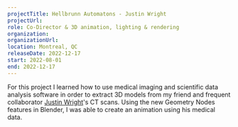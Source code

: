 ```yaml
---
projectTitle: Hellbrunn Automatons - Justin Wright
projectUrl: 
role: Co-Director & 3D animation, lighting & rendering
organization:
organizationUrl:
location: Montreal, QC
releaseDate: 2022-12-17
start: 2022-08-01
end: 2022-12-17
---
```


For this project I learned how to use medical imaging and scientific data analysis software in order to extract 3D models from my friend and frequent collaborator [Justin Wright](https://www.justinwright.ca/)'s CT scans. Using the new Geometry Nodes features in Blender, I was able to create an animation using his medical data.